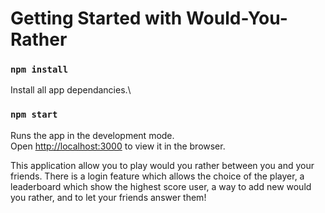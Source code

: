# Getting Started with Would-You-Rather 

### `npm install`

Install all app dependancies.\

### `npm start`

Runs the app in the development mode.\
Open [http://localhost:3000](http://localhost:3000) to view it in the browser.

This application allow you to play would you rather between you and your friends. There is a login feature which allows the choice of the player, a leaderboard which show the highest score user, a way to add new would you rather, and to let your friends answer them!







